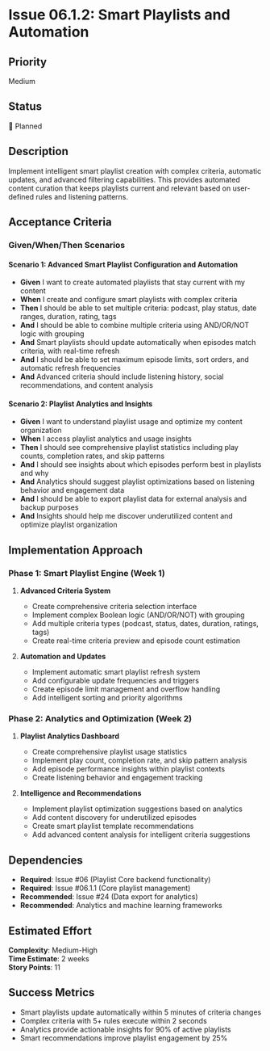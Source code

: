 # Issue 06.1.2: Smart Playlists and Automation

## Priority
Medium

## Status
🔄 Planned

## Description
Implement intelligent smart playlist creation with complex criteria, automatic updates, and advanced filtering capabilities. This provides automated content curation that keeps playlists current and relevant based on user-defined rules and listening patterns.

## Acceptance Criteria

### Given/When/Then Scenarios

#### Scenario 1: Advanced Smart Playlist Configuration and Automation
- **Given** I want to create automated playlists that stay current with my content
- **When** I create and configure smart playlists with complex criteria
- **Then** I should be able to set multiple criteria: podcast, play status, date ranges, duration, rating, tags
- **And** I should be able to combine multiple criteria using AND/OR/NOT logic with grouping
- **And** Smart playlists should update automatically when episodes match criteria, with real-time refresh
- **And** I should be able to set maximum episode limits, sort orders, and automatic refresh frequencies
- **And** Advanced criteria should include listening history, social recommendations, and content analysis

#### Scenario 2: Playlist Analytics and Insights
- **Given** I want to understand playlist usage and optimize my content organization
- **When** I access playlist analytics and usage insights
- **Then** I should see comprehensive playlist statistics including play counts, completion rates, and skip patterns
- **And** I should see insights about which episodes perform best in playlists and why
- **And** Analytics should suggest playlist optimizations based on listening behavior and engagement data
- **And** I should be able to export playlist data for external analysis and backup purposes
- **And** Insights should help me discover underutilized content and optimize playlist organization

## Implementation Approach

### Phase 1: Smart Playlist Engine (Week 1)
1. **Advanced Criteria System**
   - Create comprehensive criteria selection interface
   - Implement complex Boolean logic (AND/OR/NOT) with grouping
   - Add multiple criteria types (podcast, status, dates, duration, ratings, tags)
   - Create real-time criteria preview and episode count estimation

2. **Automation and Updates**
   - Implement automatic smart playlist refresh system
   - Add configurable update frequencies and triggers
   - Create episode limit management and overflow handling
   - Add intelligent sorting and priority algorithms

### Phase 2: Analytics and Optimization (Week 2)
1. **Playlist Analytics Dashboard**
   - Create comprehensive playlist usage statistics
   - Implement play count, completion rate, and skip pattern analysis
   - Add episode performance insights within playlist contexts
   - Create listening behavior and engagement tracking

2. **Intelligence and Recommendations**
   - Implement playlist optimization suggestions based on analytics
   - Add content discovery for underutilized episodes
   - Create smart playlist template recommendations
   - Add advanced content analysis for intelligent criteria suggestions

## Dependencies
- **Required**: Issue #06 (Playlist Core backend functionality)
- **Required**: Issue #06.1.1 (Core playlist management)
- **Recommended**: Issue #24 (Data export for analytics)
- **Recommended**: Analytics and machine learning frameworks

## Estimated Effort
**Complexity**: Medium-High  
**Time Estimate**: 2 weeks  
**Story Points**: 11

## Success Metrics
- Smart playlists update automatically within 5 minutes of criteria changes
- Complex criteria with 5+ rules execute within 2 seconds
- Analytics provide actionable insights for 90% of active playlists
- Smart recommendations improve playlist engagement by 25%